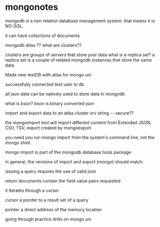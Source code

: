 # mongonotes

mongodb is a non relation database management system. that means it is NO-SQL.

it can have collections of documents 

mongodb atlas ?? what are clusters??

clusters are groups of servers that store your data
what is a replica set?
a replica set is a couple of related mongodb instances that store the same data

Made new testDB with atlas for mongo uni

successfully connected test user to db

all json data can be natively used to store data in mongodb

what is bson?
bson is binary converted json

import and export data to an atlas cluster
srv string -- secure??

the mongoimport tool will import different content from Extended JSON, CSV, TSV, export created by mongoexport.

you need you run mongo import from the system's command line, not the mongo shell.

mongo import is part of the mongodb database tools package

in general, the versions of import and export (mongo) should match. 

issuing a query requires the use of valid json

return documents contain the field value pairs requested

it
  iterates through a cursor
  
cursor
  a pointer to a result set of a query
 
pointer
  a direct address of the memory location
  
going through practice drills on mongo uni
 










